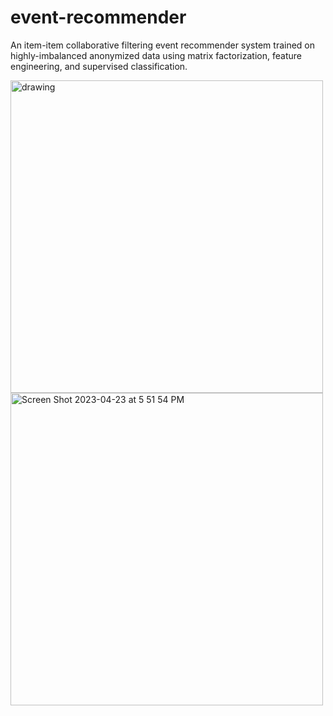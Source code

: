 # event-recommender
An item-item collaborative filtering event recommender system trained on highly-imbalanced anonymized data using matrix factorization, feature engineering, and supervised classification. 

<p float="left">
<img src="https://github.com/cameron-terry/event-recommender/assets/19367078/3f86b8fc-22d9-4017-9339-87db093c1cf5" alt="drawing" width="500"/>
<img width="500" alt="Screen Shot 2023-04-23 at 5 51 54 PM" src="https://github.com/cameron-terry/event-recommender/assets/19367078/a382557e-8cf2-4247-b1a1-83d00bee0746">
</p>
